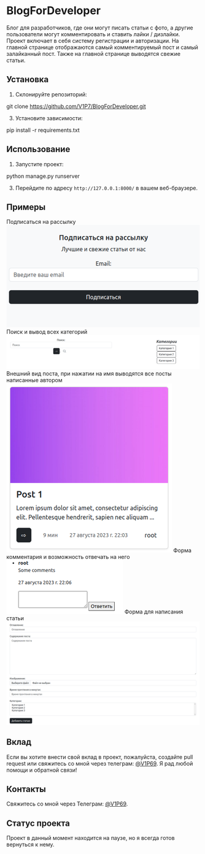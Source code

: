 # BlogForDeveloper

Блог для разработчиков, где они могут писать статьи с фото, а другие пользователи могут комментировать и ставить лайки / дизлайки. Проект включает в себя систему регистрации и авторизации. На главной странице отображаются самый комментируемый пост и самый залайканный пост. Также на главной странице выводятся свежие статьи.

## Установка

1. Склонируйте репозиторий:
   
git clone https://github.com/V1P7/BlogForDeveloper.git

3. Установите зависимости:
   
pip install -r requirements.txt

## Использование

1. Запустите проект:
   
python manage.py runserver

3. Перейдите по адресу `http://127.0.0.1:8000/` в вашем веб-браузере.

## Примеры
Подписаться на рассылку
![Подписаться на рассылку](https://github.com/V1P7/BlogForDeveloper/blob/main/media/media/2023/1.png)
Поиск и вывод всех категорий
![Поиск и вывод всех категорий](https://github.com/V1P7/BlogForDeveloper/blob/main/media/media/2023/2.png)
Внешний вид поста, при нажатии на имя выводятся все посты написанные автором
![Внешний вид поста, при нажатии на имя выводятся все посты написанные автором](https://github.com/V1P7/BlogForDeveloper/blob/main/media/media/2023/3.png)
Форма комментария и возможность отвечать на него
![Форма комментария и возможность отвечать на него](https://github.com/V1P7/BlogForDeveloper/blob/main/media/media/2023/4.png)
Форма для написания статьи
![Форма для написания статьи](https://github.com/V1P7/BlogForDeveloper/blob/main/media/media/2023/5.png)


## Вклад

Если вы хотите внести свой вклад в проект, пожалуйста, создайте pull request или свяжитесь со мной через телеграм: [@V1P69](https://t.me/V1P69). Я рад любой помощи и обратной связи!

## Контакты

Свяжитесь со мной через Телеграм: [@V1P69](https://t.me/V1P69).

## Статус проекта

Проект в данный момент находится на паузе, но я всегда готов вернуться к нему.
